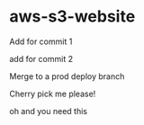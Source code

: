 # aws-s3-website

Add for commit 1

add for commit 2

Merge to a prod deploy branch

Cherry pick me please!

oh and you need this